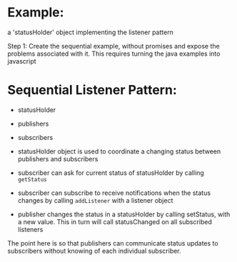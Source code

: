 Example: 
=========
a 'statusHolder' object implementing the listener pattern

Step 1: Create the sequential example, without promises and expose
the problems associated with it. This requires turning the java
examples into javascript

Sequential Listener Pattern:
============================

- statusHolder
- publishers
- subscribers

- statusHolder object is used to coordinate a changing status between publishers
and subscribers

- subscriber can ask for current status of statusHolder by calling `getStatus`
- subscriber can subscribe to receive notifications when the status changes by
calling `addListener` with a listener object

- publisher changes the status in a statusHolder by calling setStatus, with a 
new value. This in turn will call statusChanged on all subscribed listeners

The point here is so that publishers can communicate status updates to
subscribers without knowing of each individual subscriber.